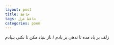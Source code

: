 ```yaml
---
layout: post
title: حافظ
tags: حافظ غزل
categories: poem
---
```


زلف بر باد مده تا ندهی بر بادم / ناز بنیاد مکن تا نکنی بنیادم